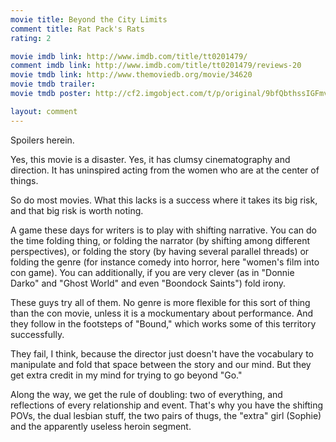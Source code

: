 ```yaml
---
movie title: Beyond the City Limits
comment title: Rat Pack's Rats
rating: 2

movie imdb link: http://www.imdb.com/title/tt0201479/
comment imdb link: http://www.imdb.com/title/tt0201479/reviews-20
movie tmdb link: http://www.themoviedb.org/movie/34620
movie tmdb trailer: 
movie tmdb poster: http://cf2.imgobject.com/t/p/original/9bfQbthssIGFmvbGodcI94K2Qzi.jpg

layout: comment
---
```


Spoilers herein.

Yes, this movie is a disaster. Yes, it has clumsy cinematography and direction. It has uninspired acting from the women who are at the center of things.

So do most movies. What this lacks is a success where it takes its big risk, and that big risk is worth noting.

A game these days for writers is to play with shifting narrative. You can do the time folding thing, or folding the narrator (by shifting among different perspectives), or folding the story (by having several parallel threads) or folding the genre (for instance comedy into horror, here "women's film into con game). You can additionally, if you are very clever (as in "Donnie Darko" and "Ghost World" and even "Boondock Saints") fold irony.

These guys try all of them. No genre is more flexible for this sort of thing than the con movie, unless it is a mockumentary about performance. And they follow in the footsteps of "Bound," which works some of this territory successfully.

They fail, I think, because the director just doesn't have the vocabulary to manipulate and fold that space between the story and our mind. But they get extra credit in my mind for trying to go beyond "Go."

Along the way, we get the rule of doubling: two of everything, and reflections of every relationship and event. That's why you have the shifting POVs, the dual lesbian stuff, the two pairs of thugs, the "extra" girl (Sophie) and the apparently useless heroin segment.